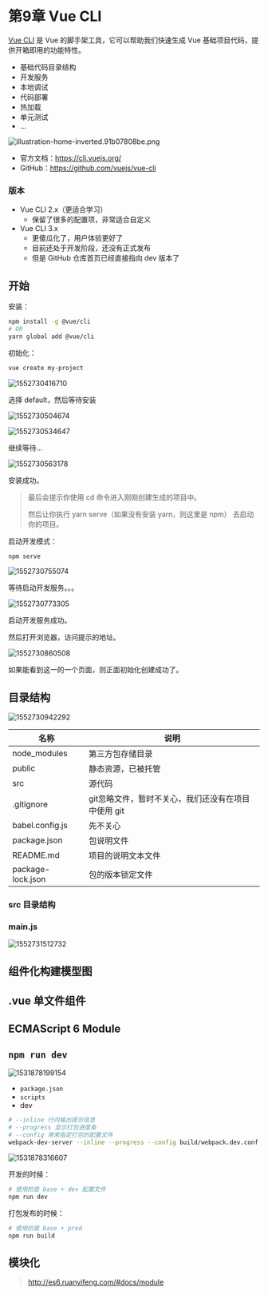 # 第9章 Vue CLI

[Vue CLI](https://cli.vuejs.org/) 是 Vue 的脚手架工具，它可以帮助我们快速生成 Vue 基础项目代码，提供开箱即用的功能特性。

- 基础代码目录结构
- 开发服务
- 本地调试
- 代码部署
- 热加载
- 单元测试
- ...

![illustration-home-inverted.91b07808be.png](./assets/illustration-home-inverted.91b07808be.png)

- 官方文档：https://cli.vuejs.org/
- GitHub：https://github.com/vuejs/vue-cli



### 版本

- Vue CLI 2.x（更适合学习）
  - 保留了很多的配置项，非常适合自定义
- Vue CLI 3.x
  - 更傻瓜化了，用户体验更好了
  - 目前还处于开发阶段，还没有正式发布
  - 但是 GitHub 仓库首页已经直接指向 dev 版本了

## 开始

安装：

```bash
npm install -g @vue/cli
# OR
yarn global add @vue/cli
```

初始化：

```bash
vue create my-project
```

![1552730416710](assets/1552730416710.png)

选择 default，然后等待安装

![1552730504674](assets/1552730504674.png)

![1552730534647](assets/1552730534647.png)

继续等待...

![1552730563178](assets/1552730563178.png)

安装成功。

> 最后会提示你使用 cd 命令进入刚刚创建生成的项目中。
>
> 然后让你执行 yarn serve（如果没有安装 yarn，则这里是 npm） 去启动你的项目。

启动开发模式：

```bash
npm serve
```

![1552730755074](assets/1552730755074.png)

等待启动开发服务。。。

![1552730773305](assets/1552730773305.png)

启动开发服务成功。

然后打开浏览器，访问提示的地址。

![1552730860508](assets/1552730860508.png)

如果能看到这一的一个页面，则正面初始化创建成功了。

## 目录结构

![1552730942292](assets/1552730942292.png)



| 名称              | 说明                                                |
| ----------------- | --------------------------------------------------- |
| node_modules      | 第三方包存储目录                                    |
| public            | 静态资源，已被托管                                  |
| src               | 源代码                                              |
| .gitignore        | git忽略文件，暂时不关心，我们还没有在项目中使用 git |
| babel.config.js   | 先不关心                                            |
| package.json      | 包说明文件                                          |
| README.md         | 项目的说明文本文件                                  |
| package-lock.json | 包的版本锁定文件                                    |

### src 目录结构

###  main.js

![1552731512732](assets/1552731512732.png)

## 组件化构建模型图

## .vue 单文件组件

## ECMAScript 6 Module

## `npm run dev`

![1531878199154](assets/1531878199154.png)

- `package.json`
- `scripts`
- dev

```bash
# --inline 行内输出提示信息
# --progress 显示打包进度条
# --config 用来指定打包的配置文件
webpack-dev-server --inline --progress --config build/webpack.dev.conf.js
```

![1531878316607](assets/1531878316607.png)

开发的时候：

```bash
# 使用的是 base + dev 配置文件
npm run dev
```

打包发布的时候：

```bash
# 使用的是 base + prod
npm run build
```

## 模块化

> http://es6.ruanyifeng.com/#docs/module